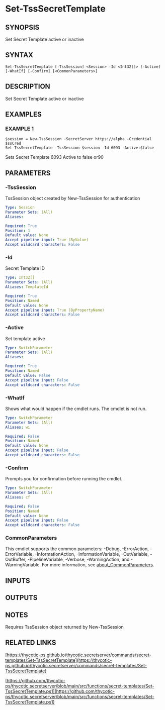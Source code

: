 # Set-TssSecretTemplate

## SYNOPSIS
Set Secret Template active or inactive

## SYNTAX

```
Set-TssSecretTemplate [-TssSession] <Session> -Id <Int32[]> [-Active] [-WhatIf] [-Confirm] [<CommonParameters>]
```

## DESCRIPTION
Set Secret Template active or inactive

## EXAMPLES

### EXAMPLE 1
```
$session = New-TssSession -SecretServer https://alpha -Credential $ssCred
Set-TssSecretTemplate -TssSession $session -Id 6093 -Active:$false
```

Sets Secret Template 6093 Active to false or90

## PARAMETERS

### -TssSession
TssSession object created by New-TssSession for authentication

```yaml
Type: Session
Parameter Sets: (All)
Aliases:

Required: True
Position: 1
Default value: None
Accept pipeline input: True (ByValue)
Accept wildcard characters: False
```

### -Id
Secret Template ID

```yaml
Type: Int32[]
Parameter Sets: (All)
Aliases: TemplateId

Required: True
Position: Named
Default value: None
Accept pipeline input: True (ByPropertyName)
Accept wildcard characters: False
```

### -Active
Set template active

```yaml
Type: SwitchParameter
Parameter Sets: (All)
Aliases:

Required: True
Position: Named
Default value: False
Accept pipeline input: False
Accept wildcard characters: False
```

### -WhatIf
Shows what would happen if the cmdlet runs.
The cmdlet is not run.

```yaml
Type: SwitchParameter
Parameter Sets: (All)
Aliases: wi

Required: False
Position: Named
Default value: None
Accept pipeline input: False
Accept wildcard characters: False
```

### -Confirm
Prompts you for confirmation before running the cmdlet.

```yaml
Type: SwitchParameter
Parameter Sets: (All)
Aliases: cf

Required: False
Position: Named
Default value: None
Accept pipeline input: False
Accept wildcard characters: False
```

### CommonParameters
This cmdlet supports the common parameters: -Debug, -ErrorAction, -ErrorVariable, -InformationAction, -InformationVariable, -OutVariable, -OutBuffer, -PipelineVariable, -Verbose, -WarningAction, and -WarningVariable. For more information, see [about_CommonParameters](http://go.microsoft.com/fwlink/?LinkID=113216).

## INPUTS

## OUTPUTS

## NOTES
Requires TssSession object returned by New-TssSession

## RELATED LINKS

[https://thycotic-ps.github.io/thycotic.secretserver/commands/secret-templates/Set-TssSecretTemplate](https://thycotic-ps.github.io/thycotic.secretserver/commands/secret-templates/Set-TssSecretTemplate)

[https://github.com/thycotic-ps/thycotic.secretserver/blob/main/src/functions/secret-templates/Set-TssSecretTemplate.ps1](https://github.com/thycotic-ps/thycotic.secretserver/blob/main/src/functions/secret-templates/Set-TssSecretTemplate.ps1)

